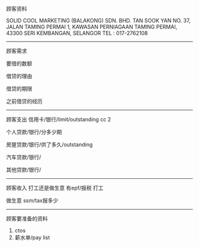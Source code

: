 顾客资料

SOLID COOL MARKETING (BALAKONG) SDN. BHD. 
TAN SOOK YAN NO. 37, JALAN TAMING PERMAI 1, KAWASAN PERNIAGAAN TAMING PERMAI, 43300 SERI KEMBANGAN, SELANGOR TEL : 017-2762108

-----------------
顾客需求


要借的数额

借贷的理由

借贷的期限

之前借贷的经历


--------------
顾客支出
信用卡/银行/limit/outstanding
cc 2  

个人贷款/银行/分多少期

房屋贷款/银行/供了多久/outstanding

汽车贷款/银行/


其他贷款/银行/

-----------
顾客收入
打工还是做生意
有epf/报税
打工

做生意 ssm/tax报多少

-------
顾客要准备的资料
1. ctos
2. 薪水单/pay list




